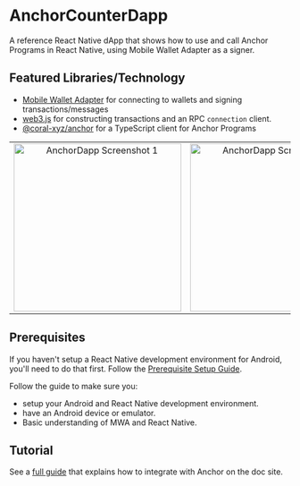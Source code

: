 # AnchorCounterDapp

A reference React Native dApp that shows how to use and call Anchor Programs in React Native, using Mobile Wallet Adapter as a signer.

## Featured Libraries/Technology
- [Mobile Wallet Adapter](https://github.com/solana-mobile/mobile-wallet-adapter/tree/main/js/packages/mobile-wallet-adapter-protocol) for connecting to wallets and signing transactions/messages
- [web3.js](https://solana-labs.github.io/solana-web3.js/) for constructing transactions and an RPC `connection` client.
- [@coral-xyz/anchor](https://github.com/coral-xyz/anchor) for a TypeScript client for Anchor Programs

<table>
  <tr>
    <td align="center">
      <img src="https://github.com/solana-mobile/tutorial-apps/assets/18451967/8589ccbb-a959-44fc-80c3-b642a8a8f712" alt="AnchorDapp Screenshot 1" width=300 />
    </td>
    <td align="center">
      <img src="https://github.com/solana-mobile/tutorial-apps/assets/18451967/0b9fa5b7-a23c-44e8-b387-9289ade03eac" alt="AnchorDapp Screenshot 3" width=300 />
    </td>
    <td align="center">
      <img src="https://github.com/solana-mobile/tutorial-apps/assets/18451967/d44e703f-01b4-419c-8d2a-0d0a9c6c1cc3" alt="AnchorDapp Screenshot 2" width=300 />
    </td>
  </tr>
</table>

## Prerequisites

If you haven't setup a React Native development environment for Android, you'll need to do that first. Follow the [Prerequisite Setup Guide](https://docs.solanamobile.com/getting-started/development-setup).

Follow the guide to make sure you:
- setup your Android and React Native development environment.
- have an Android device or emulator.
- Basic understanding of MWA and React Native.
   
## Tutorial

See a [full guide](https://docs.solanamobile.com/react-native/anchor_integration) that explains how to integrate with Anchor on the doc site.
